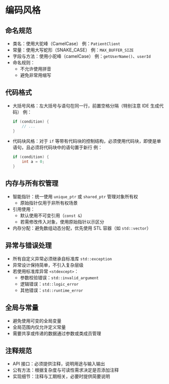 # 编码风格

## 命名规范

- 类名：使用大驼峰（CamelCase）
  例：`PatientClient`
- 常量：使用大写蛇形（SNAKE\_CASE）
  例：`MAX_BUFFER_SIZE`
- 字段与方法：使用小驼峰（camelCase）
  例：`getUserName()`、`userId`
- 命名规则：
    - 不允许使用拼音
    - 避免非常用缩写

## 代码格式

- 大括号风格：左大括号与语句在同一行，前置空格分隔（特别注意 IDE 生成代码）
  例：

  ```cpp
  if (condition) {
      // ...
  }
  ```

- 代码块风格：对于 `if` 等带有代码块的控制结构，必须使用代码块，即使是单语句，且必须将代码块中的语句置于新行
  例：

  ```cpp
  if (condition) {
      int a = 0;
  }
  ```

## 内存与所有权管理

- 智能指针：统一使用 `unique_ptr` 或 `shared_ptr` 管理对象所有权
    - 原始指针仅用于非所有权场景
- 引用使用：
    - 默认使用不可变引用（`const &`）
    - 若需修改传入对象，使用原始指针以示区分
- 内存分配：避免数组动态分配，优先使用 STL 容器（如 `std::vector`）

## 异常与错误处理

- 所有自定义异常必须继承自标准库 `std::exception`
- 异常设计保持简单，不引入复杂层级
- 若使用标准库异常 `<stdexcept>`：
    - 参数校验错误：`std::invalid_argument`
    - 逻辑错误：`std::logic_error`
    - 其他错误：`std::runtime_error`

## 全局与常量

- 避免使用可变的全局变量
- 全局范围内仅允许定义常量
- 需要共享或传递的数据通过参数或类成员管理

## 注释规范

- API 接口：必须提供注释，说明用途与输入输出
- 公有方法：根据复杂度与可读性需求决定是否添加注释
- 实现细节：注释与工期相关，必要时提供简要说明
